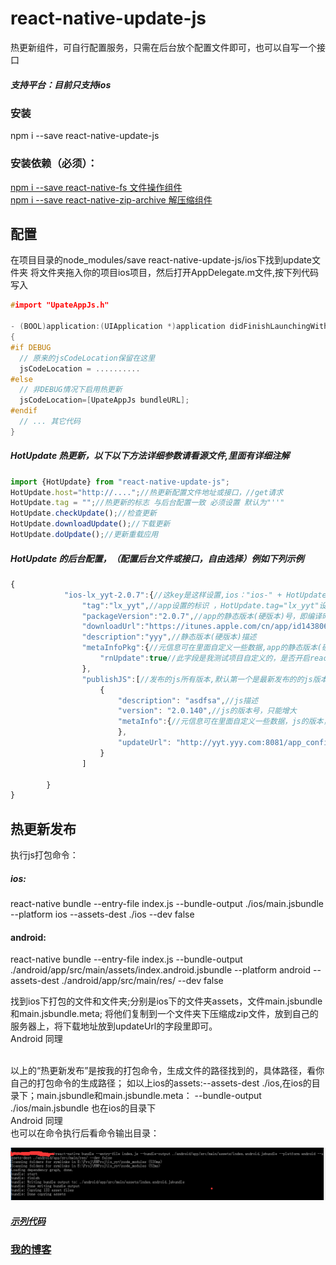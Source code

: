 # react-native-update-js
热更新组件，可自行配置服务，只需在后台放个配置文件即可，也可以自写一个接口
##### 支持平台：目前只支持ios
### 安装
npm i --save react-native-update-js
### 安装依赖（必须）：
[npm i --save react-native-fs 文件操作组件](https://github.com/itinance/react-native-fs)<BR/>
[npm i --save react-native-zip-archive 解压缩组件](https://github.com/plrthink/react-native-zip-archive)<BR/>

## 配置
在项目目录的node_modules/save react-native-update-js/ios下找到update文件夹
将文件夹拖入你的项目ios项目，然后打开AppDelegate.m文件,按下列代码写入
```cpp
#import "UpateAppJs.h"

- (BOOL)application:(UIApplication *)application didFinishLaunchingWithOptions:(NSDictionary *)launchOptions
{
#if DEBUG
  // 原来的jsCodeLocation保留在这里
  jsCodeLocation = ..........
#else
  // 非DEBUG情况下启用热更新
  jsCodeLocation=[UpateAppJs bundleURL];
#endif
  // ... 其它代码
}
```

##### HotUpdate 热更新，以下以下方法详细参数请看源文件,里面有详细注解
```javascript
import {HotUpdate} from "react-native-update-js";
HotUpdate.host="http://....";//热更新配置文件地址或接口，//get请求
HotUpdate.tag = "";//热更新的标志 与后台配置一致 必须设置 默认为"''"
HotUpdate.checkUpdate();//检查更新
HotUpdate.downloadUpdate();//下载更新
HotUpdate.doUpdate();//更新重载应用
```

##### HotUpdate 的后台配置，（配置后台文件或接口，自由选择）例如下列示例
```javascript
{
            "ios-lx_yyt-2.0.7":{//这key是这样设置,ios："ios-" + HotUpdate.tag + "-" + packageVersion = "lx_yyt-2.0.7";android："android-" + HotUpdate.tag + "-" + packageVersion = "lx_yyt-2.0.7";
                "tag":"lx_yyt",//app设置的标识 ，HotUpdate.tag="lx_yyt"设置的一致
                "packageVersion":"2.0.7",//app的静态版本(硬版本)号，即编译时设置的版本号，此发生变化就会去下载新的静态版本(硬版本)
                "downloadUrl":"https://itunes.apple.com/cn/app/id1438062830?l=en&mt=8",//静态版本(硬版本)下载地址
                "description":"yyy",//静态版本(硬版本)描述
                "metaInfoPkg":{//元信息可在里面自定义一些数据,app的静态版本(硬版本)，更新时回传
                    "rnUpdate":true//此字段是我测试项目自定义的，是否开启react-native-update热更新，默认false关闭，使用自定义热更新；true开启，使用react-native-update热更新，只能选择一种
                },
                "publishJS":[//发布的js所有版本,默认第一个是最新发布的的js版本,可任选一个更新
                    {
                        "description": "asdfsa",//js描述
                        "version": "2.0.140",//js的版本号，只能增大
                        "metaInfo":{//元信息可在里面自定义一些数据，js的版本，更新时回传
                        },
                        "updateUrl": "http://yyt.yyy.com:8081/app_config/lx_yyt_app.zip" //js包
                    }
                ]

        }
}
```


## 热更新发布
执行js打包命令：<BR/>

##### ios:<BR/>
react-native bundle --entry-file index.js --bundle-output ./ios/main.jsbundle --platform ios --assets-dest ./ios --dev false

#### android:<BR/>
react-native bundle --entry-file index.js --bundle-output ./android/app/src/main/assets/index.android.jsbundle --platform android --assets-dest ./android/app/src/main/res/ --dev false

找到ios下打包的文件和文件夹;分别是ios下的文件夹assets，文件main.jsbundle和main.jsbundle.meta;
将他们复制到一个文件夹下压缩成zip文件，放到自己的服务器上，将下载地址放到updateUrl的字段里即可。
<BR/>
Android 同理
<BR/>

<BR/>
以上的“热更新发布”是按我的打包命令，生成文件的路径找到的，具体路径，看你自己的打包命令的生成路径；
如以上ios的assets:--assets-dest ./ios,在ios的目录下；main.jsbundle和main.jsbundle.meta： --bundle-output ./ios/main.jsbundle
也在ios的目录下
<BR/>
Android 同理
<BR/>
也可以在命令执行后看命令输出目录：<BR/>

![示例命令图](https://github.com/gegeyang0124/react-native-update-js/blob/master/res/cmd.png)

##### [示列代码](https://github.com/gegeyang0124/react-native-update-js/blob/master/example/HotUpdateTest.js)

### [我的博客](http://blog.sina.com.cn/s/articlelist_6078695441_0_1.html)
